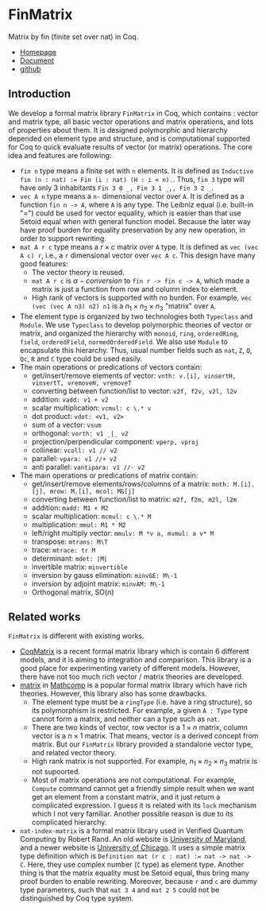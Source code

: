 # FinMatrix
Matrix by fin (finite set over nat) in Coq.
* [Homepage](https://zhengpushi.github.io/projects/FinMatrix)
* [Document](https://zhengpushi.github.io/projects/FinMatrix/html)
* [github](https://github.com/zhengpushi/FinMatrix)

## Introduction
We develop a formal matrix library `FinMatrix` in Coq, which contains : vector and matrix type, all basic vector operations and matrix operations, and lots of properties about them. It is designed polymorphic and hierarchy depended on element type and structure, and is computational supported for Coq to quick evaluate results of vector (or matrix) operations. The core idea and features are following:
* `fin n` type means a finite set with `n` elements. It is defined as `Inductive fin (n : nat) := Fin (i : nat) (H : i < n).`. Thus, `fin 3` type will have only 3 inhabitants `Fin 3 0 _, Fin 3 1 _,, Fin 3 2 _`.
* `vec A n` type means a `n-` dimensional vector over `A`. It is defined as a function `fin n -> A`, where `A` is any type. The Leibniz equal (i.e. built-in "=") could be used for vector equality, which is easier than that use Setoid equal when with general function model. Because the later way have proof burden for equality preservation by any new operation, in order to support rewriting.
* `mat A r c` type means a $r\times c$ matrix over `A` type. It is defined as `vec (vec A c) r`, i.e., a `r` dimensional vector over `vec A c`. This design have many good features:
  * The vector theory is reused.
  * `mat A r c` is $\alpha-conversion$ to `fin r -> fin c -> A`, which made a matrix is just a function from row and column index to element.
  * High rank of vectors is supported with no burden. For example, `vec (vec (vec A n3) n2) n1` is a $n_1\times n_2\times n_3$ "matrix" over `A`.
* The element type is organized by two technologies both `Typeclass` and `Module`. We use `Typeclass` to develop polymorphic theories of vector or matrix, and organized the hierarchy with `monoid`, `ring`, `orderedRing`, `field`, `orderedField`, `normedOrderedField`. We also use `Module` to encapsulate this hierarchy. Thus, usual number fields such as `nat`, `Z`, `Q`, `Qc`, `R` and `C` type could be used easily.
* The main operations or predications of vectors contain: 
  * get/insert/remove elements of vector: `vnth: v.[i], vinsertH, vinsertT, vremoveH, vremoveT`
  * converting between function/list to vector: `v2f, f2v, v2l, l2v`
  * addition: `vadd: v1 + v2`
  * scalar multiplication: `vcmul: c \.* v`
  * dot product: `vdot: <v1, v2>`
  * sum of a vector: `vsum`
  * orthogonal: `vorth: v1 _|_ v2`
  * projection/perpendicular component: `vperp, vproj`
  * collinear: `vcoll: v1 // v2`
  * parallel: `vpara: v1 //+ v2`
  * anti parallel: `vantipara: v1 //- v2`
* The main operations or predications of matrix contain: 
  * get/insert/remove elements/rows/columns of a matrix: `mnth: M.[i].[j], mrow: M.[i], mcol: M&[j]`
  * converting between function/list to matrix: `m2f, f2m, m2l, l2m`
  * addition: `madd: M1 + M2`
  * scalar multiplication: `mcmul: c \.* M`
  * multiplication: `mmul: M1 * M2`
  * left/right multiply vector: `mmulv: M *v a, mvmul: a v* M`
  * transpose: `mtrans: M\T`
  * trace: `mtrace: tr M`
  * determinant: `mdet: |M|`
  * invertible matrix: `minvertible`
  * inversion by gauss elimination: `minvGE: M\-1`
  * inversion by adjoint matrix: `minvAM: M\-1`
  * Orthogonal matrix, SO(n)

## Related works
`FinMatrix` is different with existing works.
* [CoqMatrix](https://github.com/zhengpushi/CoqMatrix/) is a recent formal matrix library which is contain 6 different models, and it is aiming to integration and comparison. This library is a good place for experimenting variety of different models. However, there have not too much rich vector / matrix theories are developed.
* [matrix](https://math-comp.github.io/htmldoc_2_2_0/mathcomp.algebra.matrix.html) in [Mathcomp](https://math-comp.github.io/) is a popular formal matrix library which have rich theories. However, this library also has some drawbacks.
  * The element type must be a `ringType` (i.e. have a ring structure), so its polymorphism is restricted. For example, a given `A : Type` type cannot form a matrix, and neither can a type such as `nat`.
  * There are two kinds of vector, row vector is a $1\times n$ matrix, column vector is a $n\times 1$ matrix. That means, vector is a derived concept from matrix. But our `FinMatrix` library provided a standalone vector type, and related vector theory.
  * High rank matrix is not supported. For example, $n_1\times n_2\times n_3$ matrix is not supoorted.
  * Most of matrix operations are not computational. For example, `Compute` command cannot get a friendly simple result when we want get an element from a constant matrix, and it just return a complicated expression. I guess it is related with its `lock` mechanism which I not very familiar. Another possible reason is due to its complicated hierarchy.
* `nat-index-matrix` is a formal matrix library used in Verified Quantum Computing by Robert Rand. An old website is [University of Maryland](https://www.cs.umd.edu/~rrand/vqc/index.html), and a newer website is [University of Chicago](https://rand.cs.uchicago.edu/vqc/index.html). It uses a simple matrix type definition which is `Definition mat (r c : nat) := nat -> nat -> C`. Here, they use complex number (`C` type) as element type. Another thing is that the matrix equality must be Setoid equal, thus bring many proof burden to enable rewriting. Moreover, because `r` and `c` are dummy type parameters, such that `mat 3 4` and `mat 2 5` could not be distinguished by Coq type system.
